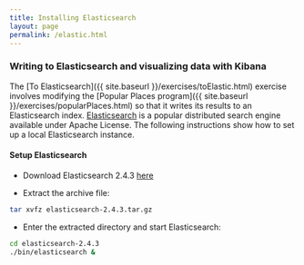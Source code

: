```yaml
---
title: Installing Elasticsearch
layout: page
permalink: /elastic.html
---
```


### Writing to Elasticsearch and visualizing data with Kibana

The [To Elasticsearch]({{ site.baseurl }}/exercises/toElastic.html) exercise involves modifying the [Popular Places program]({{ site.baseurl }}/exercises/popularPlaces.html) so that it writes its results to an Elasticsearch index. [Elasticsearch](https://www.elastic.co/products/elasticsearch) is a popular distributed search engine available under Apache License. The following instructions show how to set up a local Elasticsearch instance.

#### Setup Elasticsearch

* Download Elasticsearch 2.4.3 [here](https://download.elastic.co/elasticsearch/release/org/elasticsearch/distribution/tar/elasticsearch/2.4.3/elasticsearch-2.4.3.tar.gz)

* Extract the archive file:

~~~bash
tar xvfz elasticsearch-2.4.3.tar.gz
~~~

* Enter the extracted directory and start Elasticsearch:

~~~bash
cd elasticsearch-2.4.3
./bin/elasticsearch &
~~~
